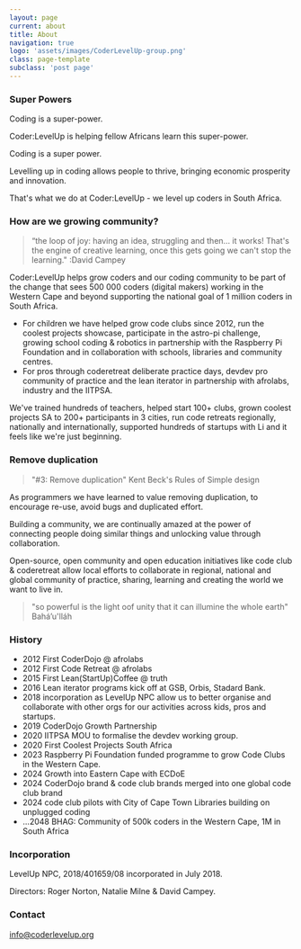```yaml
---
layout: page
current: about
title: About
navigation: true
logo: 'assets/images/CoderLevelUp-group.png'
class: page-template
subclass: 'post page'
---
```


### Super Powers
Coding is a super-power. 

Coder:LevelUp is helping fellow Africans learn this super-power.

Coding is a super power. 

Levelling up in coding allows people to thrive, bringing economic prosperity and innovation. 

That's what we do at Coder:LevelUp - we level up coders in South Africa. 

### How are we growing community?

> “the loop of joy: having an idea, struggling and then… it works! 
> That's the engine of creative learning, once this gets going we can't stop the learning."
> :David Campey 

Coder:LevelUp helps grow coders and our coding community to be part of the change that sees 500 000 coders (digital makers) working in the Western Cape and beyond supporting the national goal of 1 million coders in South Africa. 

 * For children we have helped grow code clubs since 2012, run the coolest projects showcase, participate in the astro-pi challenge, growing school coding & robotics in partnership with the Raspberry Pi Foundation and in collaboration with schools, libraries and community centres. 
 * For pros through coderetreat deliberate practice days, devdev pro community of practice and the lean iterator in partnership with afrolabs, industry and the IITPSA. 

We've trained hundreds of teachers, helped start 100+ clubs, grown coolest projects SA to 200+ participants in 3 cities, run code retreats regionally, nationally and internationally, supported hundreds of startups with Li and it feels like we're just beginning. 

### Remove duplication

> "#3: Remove duplication"
> Kent Beck's Rules of Simple design 

As programmers we have learned to value removing duplication, to encourage re-use, avoid bugs and duplicated effort.

Building a community, we are continually amazed at the power of connecting people doing similar things and unlocking value through collaboration.

Open-source, open community and open education initiatives like code club & coderetreat allow local efforts to collaborate in regional, national and global community of practice, sharing, learning and creating the world we want to live in.

> "so powerful is the light oof unity that it can illumine the whole earth"
> Baháʼu'lláh


### History
 * 2012 First CoderDojo @ afrolabs
 * 2012 First Code Retreat @ afrolabs
 * 2015 First Lean(StartUp)Coffee @ truth
 * 2016 Lean iterator programs kick off at GSB, Orbis, Stadard Bank.
 * 2018 incorporation as LevelUp NPC allow us to better organise and collaborate with other orgs for our activities across kids, pros and startups.
 * 2019 CoderDojo Growth Partnership
 * 2020 IITPSA MOU to formalise the devdev working group.
 * 2020 First Coolest Projects South Africa
 * 2023 Raspberry Pi Foundation funded programme to grow Code Clubs in the Western Cape.
 * 2024 Growth into Eastern Cape with ECDoE
 * 2024 CoderDojo brand & code club brands merged into one global code club brand
 * 2024 code club pilots with City of Cape Town Libraries building on unplugged coding
 * ...2048 BHAG: Community of 500k coders in the Western Cape, 1M in South Africa

### Incorporation
LevelUp NPC, 2018/401659/08 incorporated in July 2018.

Directors: Roger Norton, Natalie Milne & David Campey.

### Contact
info@coderlevelup.org
